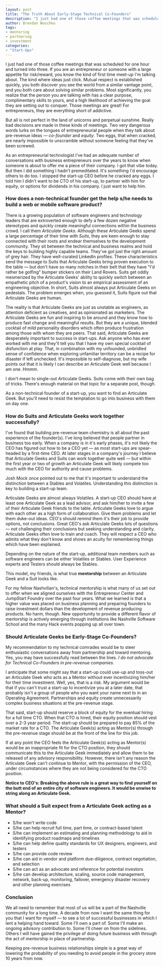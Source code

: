```yaml
---
layout: post
title: "The Truth About Early-Stage Technical Co-Founders"
description: "I just had one of those coffee meetings that was scheduled for one hour and turned into three.  If you are an entrepreneur or someone with a large appetite for risk/reward, you know the kind of first time meet-up I'm talking about.  The kind where ideas just click.  But all is not perfect in the land of unicorns and perpetual sunshine.  Really bad decisions are made in these kinds of meetings.  Two very dangerous words lurks on the tongues of entrepreneurial people when they talk about pre-revenue ideas — _co-founder_ and _equity_.  Two eggs, that when cracked, are nearly impossible to unscramble without someone feeling that they've been screwed."
author: Brendan Wovchko
tags:
- mentoring
- partnering
- investment
categories:
- "Start-Ups"
---
```

I just had one of those coffee meetings that was scheduled for one hour and turned into three.  If you are an entrepreneur or someone with a large appetite for risk/reward, you know the kind of first time meet-up I'm talking about.  The kind where ideas just click.  Mutual respect is established quickly, you both discover you see the world from a similar vantage point, and you both care about solving similar problems.   Most significantly, you realize that the person you are talking with has a clear purpose, complimentary skills to yours, and a high likelihood of achieving the goal they are setting out to conquer.  Those meetings are great!  For entrepreneurs, they are everything short of addictive.

But all is not perfect in the land of unicorns and perpetual sunshine.  Really bad decisions are made in these kinds of meetings.  Two very dangerous words lurks on the tongues of entrepreneurial people when they talk about pre-revenue ideas — _co-founder_ and _equity_.  Two eggs, that when cracked, are nearly impossible to unscramble without someone feeling that they've been screwed.

As an entrepreneurial technologist I've had an adequate number of conversations with business entrepreneurs over the years to know when someone is about to offer me a piece of their company.   I got that vibe today.  But then I did something I hadn't premeditated.  It's something I'd encourage others to do too.  I stopped the start-up CEO before he cracked any eggs.  I told him I didn't want to be CTO of his start-up, to partner with him for equity, or options for dividends in his company.  I just want to help him.

### How does a non-technical founder get the help s/he needs to build a web or mobile software product?

There is a growing population of software engineers and technology leaders that are extroverted enough to defy a few dozen negative stereotypes and quickly create meaningful connections within the business crowd.  I call them _Articulate Geeks_.  Although these Articulate Geeks spend a large percentage of their time with _Suits_, they are keen enough to stay connected with their roots and endear themselves to the development community.  They sit between the technical and business realms and hold the keys to building highly capable teams.  They've got just the right amount of grey hair.  They have well-curated LinkedIn profiles. These characteristics send the message to Suits that Articulate Geeks bring proven execution to the table — but don't have so many notches in their belt that they have "I'd rather be golfing" bumper stickers on their Land Rovers.  Suits get oddly mesmerized by the Articulate Geeks' ability to quickly switch between an empathetic pitch of a product's vision to an empirical assessment of an engineering objective.  In short, Suits almost always put Articulate Geeks on pedestals.  The problem emerges when, you guessed it, Suits figure out that Articulate Geeks are human.

The reality is that Articulate Geeks are just as unstable as engineers, as attention deficient as creatives, and as opinionated as marketers.  The Articulate Geeks are fun and inspiring to be around and they know how to produce fast change and meaningful results.  But they are a unique, blended cocktail of mild personality disorders which often produce frustration among those with whom they are peers.  That said, Articulate Geeks are desperately important to success in start-ups.  Ask anyone who has ever worked with me and they'll tell you that I have my own special cocktail of disfunction at play.  That, in combination with my unfounded, unbridled sense of confidence when exploring unfamiliar territory can be a recipe for disaster if left unchecked.  It's impossible to self-diagnose, but my wife points out that it is likely I can describe an Articulate Geek well because I am one.  Hmmm.

I don't mean to single-out Articulate Geeks.  Suits come with their own bag of tricks.  There's enough material on that topic for a separate post, though.

As a non-technical founder of a start-up, you want to find an Articulate Geek.  But you'll need to resist the temptation to go into business with them on day one.


### How do Suits and Articulate Geeks work together successfully?

I've found that building pre-revenue team chemistry is all about the past experience of the founder(s).  I've long believed that people partner in business too early.  When a company is in it's early phases, it's not likely the CEO has figured out how to be a CEO yet — as most start-ups are spear-headed by a first-time CEO.  At later stages in a company's journey I believe that Articulate Geeks and Suits can work together quite well — but within the first year or two of growth an Articulate Geek will likely compete too much with the CEO for authority and cause problems.

Josh Mock once pointed out to me that it's important to understand the distinction between a Stables and Volatiles.  Understanding this distinction is key to building a start-up team.

Articulate Geeks are almost always Volatiles.  A start-up CEO should have at least one Articulate Geek as a lead advisor, and ask him/her to invite a few of their Articulate Geek friends to the table.  Articulate Geeks love to argue with each other as a high form of collaboration.  Give them problems and let them duke-out ideas.  CEO's should remind them it's their job to provide options, not conclusions.  Great CEO's ask Articulate Geeks lots of questions — not challenging their conclusions but seeking understanding and clarity.  Articulate Geeks often love to train and coach.  They will respect a CEO who admits what they don't know and shows an acuity for remembering things which have been explained.

Depending on the nature of the start-up, additional team members such as software engineers can be either Volatiles or Stables.  User Experience experts and Testers should always be Stables.

This model, my friends, is what true __mentorship__ between an Articulate Geek and a Suit looks like. 

For my fellow Nashvilian's, technical mentorship is what many of us set out to offer when we aligned ourselves with the Entrepreneur Center and JumpStart Foundry over the past four years.  What we learned is that a higher value was placed on business planning and preparing founders to raise investment dollars than the development of revenue producing products.  No harm, though.  New opportunity to provide a different flavor of mentorship is actively emerging through institutions like Nashville Software School and the many Hack events popping up all over town.


### Should Articulate Geeks be Early-Stage Co-Founders?

My recommendation to my technical comrades would be to steer enthusiastic conversations away from partnership and toward mentoring.  Yes, you may have successfully read between the lines.  _I do not advocate for Technical Co-Founders in pre-revenue companies._

I anticipate that some might say that a start-up could use-up and toss-out an Articulate Geek who acts as a Mentor without ever incentivizing him/her for their time investment.  Well, yes, that is a risk.  My argument would be that if you can't trust a start-up to incentivize you at a later date, that probably isn't a group of people who you want your name next to in an Operating Agreement.  Partnerships and equity create unnecessarily complex business situations at the pre-revenue stage.

That said, start-up should reserve a block of equity for the eventual hiring for a full time CTO.  When that CTO is hired, their equity position should vest over a 2-3 year period.  The start-up should be prepared to pay 85% of the market rate for a CTO.  The Articulate Geek(s) acting as Mentor(s) through the pre-revenue stage should be at the front of the line for this job.  

If at any point the CEO feels the Articulate Geek(s) acting as Mentor(s) would be an inappropriate fit for the CTO position, they should communicate this to the Articulate Geek immediately and allow them to be released of any advisory responsibility.  However, there isn't any reason the Articulate Geek can't continue to Mentor, with the permission of the CEO, under circumstances where they are not being considered for the CTO position.

__Notice to CEO's: Breaking the above rule is a great way to find yourself on the butt end of an entire city of software engineers.  It would be unwise to string along an Articulate Geek.__


### What should a Suit expect from a Articulate Geek acting as a Mentor?
- S/he won't write code
- S/he can help recruit full time, part time, or contract-based talent
- S/he can implement an estimating and planning methodology to aid in identifying product roadmaps and timelines
- S/he can help define quality standards for UX designers, engineers, and testers
- S/he can provide code review
- S/he can aid in vendor and platform due-diligence, contract negotiation, and selection
- S/he can act as an advocate and reference for potential investors
- S/he can develop architecture, scaling, source code management, network, back-up, monitoring, failover, emergency disaster recovery and other planning exercises

### Conclusion

We all need to remember that most of us will be a part of the Nashville community for a long time.  A decade from now I want the same thing for you that I want for myself — to see a lot of successful businesses in which I lent a helping hand toward.  Some I'll own a part of.  Some I'll make an ongoing advisory contribution to.  Some I'll cheer on from the sidelines.  Others I will have gained the privilege of doing future business with through the act of mentorship in place of partnership.

Keeping pre-revenue business relationships simple is a great way of lowering the probability of you needing to avoid people in the grocery store 10 years from now.






